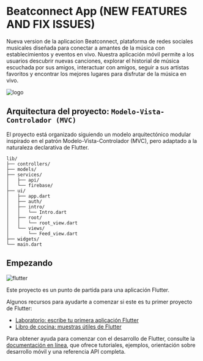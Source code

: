 # Beatconnect App (NEW FEATURES AND FIX ISSUES)

Nueva version de la aplicacion Beatconnect, plataforma de redes sociales musicales diseñada para conectar a amantes de la música con establecimientos y eventos en vivo. Nuestra aplicación móvil permite a los usuarios descubrir nuevas canciones, explorar el historial de música escuchada por sus amigos, interactuar con amigos, seguir a sus artistas favoritos y encontrar los mejores lugares para disfrutar de la música en vivo.

![logo](https://github.com/user-attachments/assets/33d03376-f4b0-4655-a650-2d0aed790f76)

## Arquitectura del proyecto: `Modelo-Vista-Controlador (MVC)`

El proyecto está organizado siguiendo un modelo arquitectónico modular inspirado en el patrón Modelo-Vista-Controlador (MVC), pero adaptado a la naturaleza declarativa de Flutter.

```plaintext
lib/
├── controllers/
├── models/
├── services/
│   ├── api/
│   └── firebase/
├── ui/
│   ├── app.dart
│   ├── auth/
│   ├── intro/
│   │   └── Intro.dart
│   ├── root/
│   │   └── root_view.dart
│   └── views/
│       └── Feed_view.dart
├── widgets/
└── main.dart
```

## Empezando

![flutter](https://github.com/user-attachments/assets/05cc32dc-4ba2-435f-b7dd-7a36a05d5966)

Este proyecto es un punto de partida para una aplicación Flutter.

Algunos recursos para ayudarte a comenzar si este es tu primer proyecto de Flutter:

- [Laboratorio: escribe tu primera aplicación Flutter](https://docs.flutter.dev/get-started/codelab)
- [Libro de cocina: muestras útiles de Flutter](https://docs.flutter.dev/cookbook)

Para obtener ayuda para comenzar con el desarrollo de Flutter, consulte la
[documentación en línea](https://docs.flutter.dev/), que ofrece tutoriales,
ejemplos, orientación sobre desarrollo móvil y una referencia API completa.
